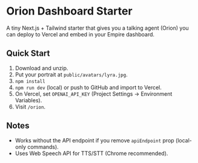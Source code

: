 # Orion Dashboard Starter

A tiny Next.js + Tailwind starter that gives you a talking agent (Orion) you can deploy to Vercel and embed in your Empire dashboard.

## Quick Start
1. Download and unzip.
2. Put your portrait at `public/avatars/lyra.jpg`.
3. `npm install`
4. `npm run dev` (local) or push to GitHub and import to Vercel.
5. On Vercel, set `OPENAI_API_KEY` (Project Settings → Environment Variables).
6. Visit `/orion`.

## Notes
- Works without the API endpoint if you remove `apiEndpoint` prop (local-only commands).
- Uses Web Speech API for TTS/STT (Chrome recommended).
